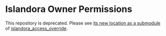 # Islandora Owner Permissions

This repository is deprecated. Please see [its new location as a submodule](https://github.com/discoverygarden/islandora_access_override/tree/7.x/modules/islandora_owner_permissions)
of [islandora_access_override](https://github.com/discoverygarden/islandora_access_override).
